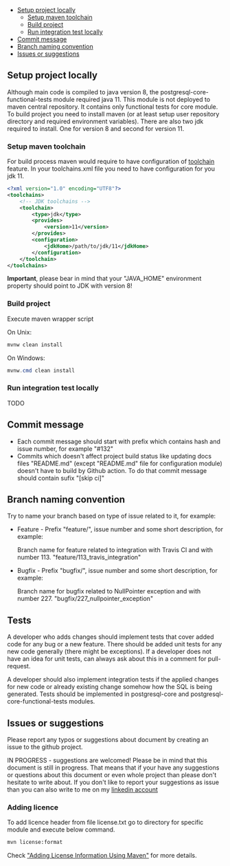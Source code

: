 * [Setup project locally](#setup-project-locally)
    * [Setup maven toolchain](#setup-maven-toolchain)
    * [Build project](#build-project)
    * [Run integration test locally](#run-integration-test-locally)
* [Commit message](#commit-message)
* [Branch naming convention](#branch-naming-convention)
* [Issues or suggestions](#issues-or-suggestions)

## Setup project locally
Although main code is compiled to java version 8, the postgresql-core-functional-tests module required java 11.
This module is not deployed to maven central repository. It contains only functional tests for core module.
To build project you need to install maven (or at least setup user repository directory and required environment variables).
There are also two jdk required to install. One for version 8 and second for version 11.

### Setup maven toolchain
For build process maven would require to have configuration of [toolchain](https://maven.apache.org/guides/mini/guide-using-toolchains.html) feature.
In your toolchains.xml file you need to have configuration for you jdk 11.

```xml
<?xml version="1.0" encoding="UTF8"?>
<toolchains>
    <!-- JDK toolchains -->
    <toolchain>
        <type>jdk</type>
        <provides>
            <version>11</version>
        </provides>
        <configuration>
            <jdkHome>/path/to/jdk/11</jdkHome>
        </configuration>
    </toolchain>
</toolchains>
```

**Important**, please bear in mind that your "JAVA_HOME" environment property should point to JDK with version 8!

### Build project
Execute maven wrapper script

On Unix:
```bash
mvnw clean install
```

On Windows:
```powershell
mvnw.cmd clean install
```

### Run integration test locally
TODO

## Commit message
  * Each commit message should start with prefix which contains hash and issue number, for example "#132"
  * Commits which doesn't affect project build status like updating docs files "README.md" (except "README.md" file for configuration module) doesn't have to build by Github action. To do that commit message should contain sufix "[skip ci]" 

## Branch naming convention
Try to name your branch based on type of issue related to it, for example:
    
  * Feature - Prefix "feature/", issue number and some short description, for example:
    
    Branch name for feature related to integration with Travis CI and with number 113.
    "feature/113_travis_integration"
  * Bugfix - Prefix "bugfix/", issue number and some short description, for example:
  
    Branch name for bugfix related to NullPointer exception and with number 227.
    "bugfix/227_nullpointer_exception"
    
## Tests
A developer who adds changes should implement tests that cover added code for any bug or a new feature.
There should be added unit tests for any new code generally (there might be exceptions).
If a developer does not have an idea for unit tests, can always ask about this in a comment for pull-request.

A developer should also implement integration tests if the applied changes for new code or already existing change somehow how the SQL is being generated.
Tests should be implemented in postgresql-core and postgresql-core-functional-tests modules.

    
## Issues or suggestions
Please report any typos or suggestions about document by creating an issue to the github project.

IN PROGRESS - suggestions are welcomed!
Please be in mind that this document is still in progress.
That means that if your have any suggestions or questions about this document or even whole project than please don't hesitate to write about.
If you don't like to report your suggestions as issue than you can also write to me on my [linkedin account](https://pl.linkedin.com/in/szymon-tarnowski-a104b4150) 

### Adding licence

To add licence header from file license.txt go to directory for specific module and execute below command.

```bash
mvn license:format
```

Check ["Adding License Information Using Maven"](https://dzone.com/articles/adding-license-information) for more details.